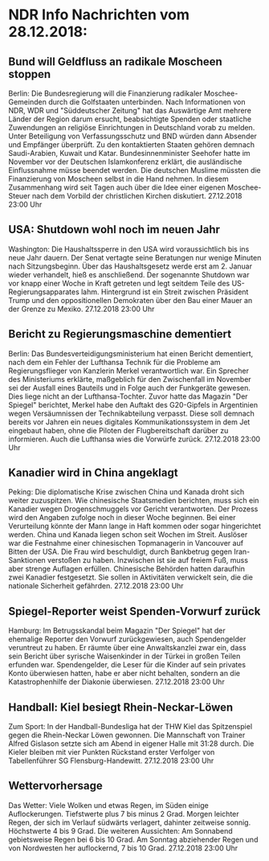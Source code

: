 # NDR Info Nachrichten vom 28.12.2018:


## Bund will Geldfluss an radikale Moscheen stoppen
Berlin: 	Die Bundesregierung will die Finanzierung radikaler Moschee-Gemeinden durch die Golfstaaten unterbinden. Nach Informationen von NDR, WDR und "Süddeutscher Zeitung" hat das Auswärtige Amt mehrere Länder der Region darum ersucht, beabsichtigte Spenden oder staatliche Zuwendungen an religiöse Einrichtungen in Deutschland vorab zu melden. Unter Beteiligung von Verfassungsschutz und BND würden dann Absender und Empfänger überprüft. Zu den kontaktierten Staaten gehören demnach Saudi-Arabien, Kuwait und Katar. Bundesinnenminister Seehofer hatte im November vor der Deutschen Islamkonferenz erklärt, die ausländische Einflussnahme müsse beendet werden. Die deutschen Muslime müssten die Finanzierung von Moscheen selbst in die Hand nehmen. In diesem Zusammenhang wird seit Tagen auch über die Idee einer eigenen Moschee-Steuer nach dem Vorbild der christlichen Kirchen diskutiert. 27.12.2018 23:00 Uhr 

## USA: Shutdown wohl noch im neuen Jahr
Washington: 	Die Haushaltssperre in den USA wird voraussichtlich bis ins neue Jahr dauern. Der Senat vertagte seine Beratungen nur wenige Minuten nach Sitzungsbeginn. Über das Haushaltsgesetz werde erst am 2. Januar wieder verhandelt, hieß es anschließend. Der sogenannte Shutdown war vor knapp einer Woche in Kraft getreten und legt seitdem Teile des US-Regierungsapparates lahm. Hintergrund ist ein Streit zwischen Präsident Trump und den oppositionellen Demokraten über den Bau einer Mauer an der Grenze zu Mexiko. 27.12.2018 23:00 Uhr 

## Bericht zu Regierungsmaschine dementiert
Berlin: Das Bundesverteidigungsministerium hat einen Bericht dementiert, nach dem ein Fehler der Lufthansa Technik für die Probleme am Regierungsflieger von Kanzlerin Merkel verantwortlich war. Ein Sprecher des Ministeriums erklärte, maßgeblich für den Zwischenfall im November sei der Ausfall eines Bauteils und in Folge auch der Funkgeräte gewesen. Dies liege nicht an der Lufthansa-Tochter. Zuvor hatte das Magazin "Der Spiegel" berichtet, Merkel habe den Auftakt des G20-Gipfels in Argentinien wegen Versäumnissen der Technikabteilung verpasst. Diese soll demnach bereits vor Jahren ein neues digitales Kommunikationssystem in dem Jet eingebaut haben, ohne die Piloten der Flugbereitschaft darüber zu informieren. Auch die Lufthansa wies die Vorwürfe zurück. 27.12.2018 23:00 Uhr 

## Kanadier wird in China angeklagt
Peking: Die diplomatische Krise zwischen China und Kanada droht sich weiter zuzuspitzen. Wie chinesische Staatsmedien berichten, muss sich ein Kanadier wegen Drogenschmuggels vor Gericht verantworten. Der Prozess wird den Angaben zufolge noch in dieser Woche beginnen. Bei einer Verurteilung könnte der Mann lange in Haft kommen oder sogar hingerichtet werden. China und Kanada liegen schon seit Wochen im Streit. Auslöser war die Festnahme einer chinesischen Topmanagerin in Vancouver auf Bitten der USA. Die Frau wird beschuldigt, durch Bankbetrug gegen Iran-Sanktionen verstoßen zu haben. Inzwischen ist sie auf freiem Fuß, muss aber strenge Auflagen erfüllen. Chinesische Behörden hatten daraufhin zwei Kanadier festgesetzt. Sie sollen in Aktivitäten verwickelt sein, die die nationale Sicherheit gefährden. 27.12.2018 23:00 Uhr 

## Spiegel-Reporter weist Spenden-Vorwurf zurück
Hamburg: Im Betrugsskandal beim Magazin "Der Spiegel" hat der ehemalige Reporter den Vorwurf zurückgewiesen, auch Spendengelder veruntreut zu haben. Er räumte über eine Anwaltskanzlei zwar ein, dass sein Bericht über syrische Waisenkinder in der Türkei in großen Teilen erfunden war. Spendengelder, die Leser für die Kinder auf sein privates Konto überwiesen hatten, habe er aber nicht behalten, sondern an die Katastrophenhilfe der Diakonie überwiesen. 27.12.2018 23:00 Uhr 

## Handball: Kiel besiegt Rhein-Neckar-Löwen
Zum Sport: In der Handball-Bundesliga hat der THW Kiel das Spitzenspiel gegen die Rhein-Neckar Löwen gewonnen. Die Mannschaft von Trainer Alfred Gislason setzte sich am Abend in eigener Halle mit 31:28 durch. Die Kieler bleiben mit vier Punkten Rückstand erster Verfolger von Tabellenführer SG Flensburg-Handewitt. 27.12.2018 23:00 Uhr 

## Wettervorhersage
Das Wetter: Viele Wolken und etwas Regen, im Süden einige Auflockerungen. Tiefstwerte plus 7 bis minus 2 Grad. Morgen leichter Regen, der sich im Verlauf südwärts verlagert, dahinter zeitweise sonnig. Höchstwerte 4 bis 9 Grad. Die weiteren Aussichten: Am Sonnabend gebietsweise Regen bei 6 bis 10 Grad. Am Sonntag abziehender Regen und von Nordwesten her auflockernd, 7 bis 10 Grad. 27.12.2018 23:00 Uhr 

